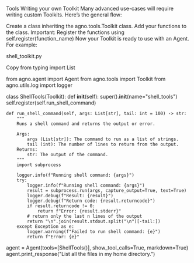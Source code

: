 Tools
Writing your own Toolkit
Many advanced use-cases will require writing custom Toolkits. Here’s the general flow:

Create a class inheriting the agno.tools.Toolkit class.
Add your functions to the class.
Important: Register the functions using self.register(function_name)
Now your Toolkit is ready to use with an Agent. For example:

shell_toolkit.py

Copy
from typing import List

from agno.agent import Agent
from agno.tools import Toolkit
from agno.utils.log import logger

class ShellTools(Toolkit):
    def __init__(self):
        super().__init__(name="shell_tools")
        self.register(self.run_shell_command)

    def run_shell_command(self, args: List[str], tail: int = 100) -> str:
        """
        Runs a shell command and returns the output or error.

        Args:
            args (List[str]): The command to run as a list of strings.
            tail (int): The number of lines to return from the output.
        Returns:
            str: The output of the command.
        """
        import subprocess

        logger.info(f"Running shell command: {args}")
        try:
            logger.info(f"Running shell command: {args}")
            result = subprocess.run(args, capture_output=True, text=True)
            logger.debug(f"Result: {result}")
            logger.debug(f"Return code: {result.returncode}")
            if result.returncode != 0:
                return f"Error: {result.stderr}"
            # return only the last n lines of the output
            return "\n".join(result.stdout.split("\n")[-tail:])
        except Exception as e:
            logger.warning(f"Failed to run shell command: {e}")
            return f"Error: {e}"

agent = Agent(tools=[ShellTools()], show_tool_calls=True, markdown=True)
agent.print_response("List all the files in my home directory.")